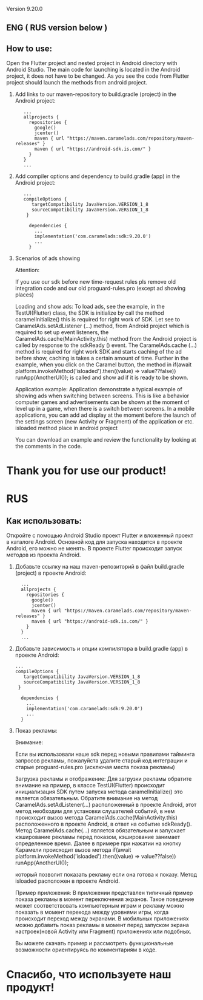 Version 9.20.0

## ENG ( RUS version below )


## How to use:

  Open the Flutter project and nested project in Android directory with Android Studio.
  The main code for launching is located in the Android project, it does not have to be changed. As you see the code from Flutter project should launch the methods from android project.

1. Add links to our maven-repository to build.gradle (project) in the Android project:

          ...
          allprojects {
            repositories {
              google()
              jcenter()
              maven { url "https://maven.caramelads.com/repository/maven-releases" }
              maven { url "https://android-sdk.is.com/" }              
            }
          }
          ...


2. Add compiler options and dependency to build.gradle (app) in the Android project:

          ...
          compileOptions {
             targetCompatibility JavaVersion.VERSION_1_8
             sourceCompatibility JavaVersion.VERSION_1_8
           }

            dependencies {
              ...
              implementation('com.caramelads:sdk:9.20.0')
              ...
            }

3. Scenarios of ads showing

    Attention:

    If you use our sdk before new time-request rules pls remove old integration code and our old proguard-rules.pro (except ad showing places)

    Loading and show ads:
    To load ads, see the example, in the TestUI(Flutter) class, the SDK is initialize by call the method caramelInitialize() this is required for right work of SDK. Let see to CaramelAds.setAdListener (...) method, from Android project which is required to set up event listeners, the CaramelAds.cache(MainActivity.this) method from the Android project is called by response to the sdkReady () event. The CaramelAds.cache (...) method is required for right work SDK and starts caching of the ad before show, caching is takes a certain amount of time. Further in the example, when you click on the Caramel button,  the method in if(await platform.invokeMethod('isloaded').then((value) => value??false))
        runApp(AnotherUI()); is called and show ad if it is ready to be shown.

    Application example:
    Application demonstrate a typical example of showing ads when switching between screens. This is like a behavior computer games and advertisements can be shown at the moment of level up in a game, when there is a switch between screens. In a mobile applications, you can add ad display at the moment before the launch of the settings screen (new Activity or Fragment) of the application or etc. isloaded method place in android project

    You can download an example and review the functionality by looking at the comments in the code.


# Thank you for use our product!


# RUS




## Как использовать:
  Откройте с помощью Android Studio проект Flutter и вложенный проект в каталоге Android.
  Основной код для запуска находится в проекте Android, его можно не менять. В проекте Flutter происходит запуск
  методов из проекта Android.

1.	Добавьте ссылку на наш maven-репозиторий в файл build.gradle (project) в проекте Android:

          ...
          allprojects {
            repositories {
              google()
              jcenter()
              maven { url "https://maven.caramelads.com/repository/maven-releases" }
              maven { url "https://android-sdk.is.com/" }
            }
          }
          ...

2.	Добавьте зависимость и опции компилятора в build.gradle (app) в проекте Android:

        ...
        compileOptions {
           targetCompatibility JavaVersion.VERSION_1_8
           sourceCompatibility JavaVersion.VERSION_1_8
         }

          dependencies {
            ...
            implementation('com.caramelads:sdk:9.20.0')
            ...
          }

3.	Показ рекламы:

  	Внимание:

  	Если вы использовали наше sdk перед новыми правилами тайминга запросов рекламы, пожалуйста удалите старый код интеграции и старые proguard-rules.pro		(исключая места показа рекламы)

  	Загрузка рекламы и отображение:
  	Для загрузки рекламы обратите внимание на пример, в классе TestUI(Flutter) происходит инициализация SDK путем запуска метода
    caramelInitialize() это является обязательным. Обратите внимание на метод CaramelAds.setAdListener(...) расположенный в проекте Android, этот метод необходим для установки слушателей событий, в нем происходит вызов метода CaramelAds.cache(MainActivity.this) расположенного в проекте Android, в ответ на событие sdkReady(). Метод CaramelAds.cache(...) является обязательным и запускает кэширование рекламы перед показом, кэширование занимает определенное время. Далее в примере при нажатии на кнопку Карамели происходит вызов метода
    if(await platform.invokeMethod('isloaded').then((value) => value??false))
        runApp(AnotherUI());

    который позволит показать рекламу если она готова к показу. Метод isloaded расположен в проекте Android.

    Пример приложения:
    В приложении представлен типичный пример показа рекламы в момент переключения экранов. Такое поведение может соответствовать компьютерным играм и рекламу можно показать в момент перехода между уровнями игры, когда происходит переход между экранами. В мобильных приложениях можно добавить показ рекламы в момент перед запуском экрана настроек(новой Activity или Fragment) приложениях или подобных.

  	Вы можете скачать пример и рассмотреть функциональные возможности ориентируясь по комментариям в коде.



# Спасибо, что используете наш продукт!
